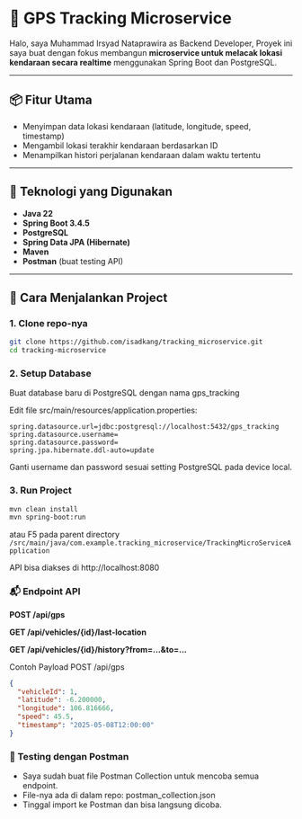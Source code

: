 # 🚗 GPS Tracking Microservice

Halo, saya Muhammad Irsyad Nataprawira as Backend Developer,
Proyek ini saya buat dengan fokus membangun **microservice untuk melacak lokasi kendaraan secara realtime** menggunakan Spring Boot dan PostgreSQL.

---

## 📦 Fitur Utama

- Menyimpan data lokasi kendaraan (latitude, longitude, speed, timestamp)
- Mengambil lokasi terakhir kendaraan berdasarkan ID
- Menampilkan histori perjalanan kendaraan dalam waktu tertentu

---

## 🧰 Teknologi yang Digunakan

- **Java 22**
- **Spring Boot 3.4.5**
- **PostgreSQL**
- **Spring Data JPA (Hibernate)**
- **Maven**
- **Postman** (buat testing API)

---

## 🚀 Cara Menjalankan Project

### 1. Clone repo-nya

```bash
git clone https://github.com/isadkang/tracking_microservice.git
cd tracking-microservice
```
### 2. Setup Database
   Buat database baru di PostgreSQL dengan nama gps_tracking

Edit file src/main/resources/application.properties:
```properties
spring.datasource.url=jdbc:postgresql://localhost:5432/gps_tracking
spring.datasource.username=
spring.datasource.password=
spring.jpa.hibernate.ddl-auto=update
```
Ganti username dan password sesuai setting PostgreSQL pada device local.

### 3. Run Project
```bash
mvn clean install
mvn spring-boot:run
```

atau F5 pada parent directory ```/src/main/java/com.example.tracking_microservice/TrackingMicroServiceApplication```

API bisa diakses di http://localhost:8080

### 📬 Endpoint API

**POST	/api/gps**

**GET	/api/vehicles/{id}/last-location**

**GET	/api/vehicles/{id}/history?from=...&to=...**

Contoh Payload POST /api/gps
```json
{
  "vehicleId": 1,
  "latitude": -6.200000,
  "longitude": 106.816666,
  "speed": 45.5,
  "timestamp": "2025-05-08T12:00:00"
}
```

### 🧪 Testing dengan Postman
- Saya sudah buat file Postman Collection untuk mencoba semua endpoint.
- File-nya ada di dalam repo: postman_collection.json
- Tinggal import ke Postman dan bisa langsung dicoba.
